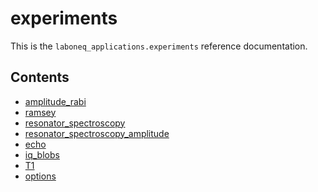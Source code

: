 # experiments

This is the `laboneq_applications.experiments` reference documentation.

## Contents

<!--nav-->

* [amplitude_rabi](amplitude_rabi.md)
* [ramsey](ramsey.md)
* [resonator_spectroscopy](resonator_spectroscopy.md)
* [resonator_spectroscopy_amplitude](resonator_spectroscopy_amplitude.md)
* [echo](echo.md)
* [iq_blobs](iq_blobs.md)
* [T1](T1.md)
* [options](options.md)

